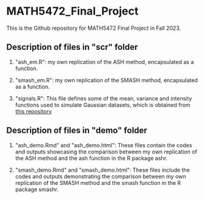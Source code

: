 # MATH5472_Final_Project
This is the Github repository for MATH5472 Final Project in Fall 2023.

## Description of files in "scr" folder 
1. "ash_em.R": my own replication of the ASH method, encapsulated as a function.

2. "smash_em.R": my own replication of the SMASH method, encapsulated as a function.

3. "signals.R": This file defines some of the mean, variance and intensity functions used to simulate Gaussian datasets, which is obtained from [this repository]([https://stephenslab.github.io/smash-paper/index.html](https://github.com/stephenslab/smash-paper))

## Description of files in "demo" folder 
1. "ash_demo.Rmd" and "ash_demo.html": These files contain the codes and outputs showcasing the comparison between my own replication of the ASH method and the ash function in the R package ashr.

2. "smash_demo.Rmd" and "smash_demo.html": These files include the codes and outputs demonstrating the comparison between my own replication of the SMASH method and the smash function in the R package smashr.
